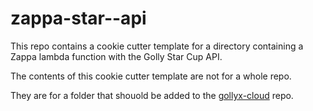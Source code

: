 # zappa-star--api

This repo contains a cookie cutter template for a directory
containing a Zappa lambda function with the Golly Star Cup API.

The contents of this cookie cutter template
are not for a whole repo.

They are for a folder that shouold be added to
the [gollyx-cloud](https://github.com/golly-splorts/gollyx-cloud) repo.

